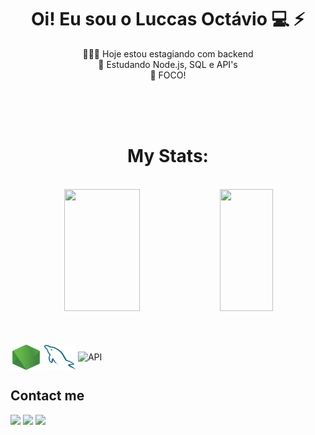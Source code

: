 <div align="center">

# Oi! Eu sou o Luccas Octávio 💻 ⚡
🧑🏽‍💻 Hoje estou estagiando com backend <br> 
🌱 Estudando Node.js, SQL e API's <br>
🎯 FOCO!

</div>
<br>
<br>
<br>

<div align="center">
  
# My Stats:

</div>
  
<br>
<div align='center'>

<div align="center">  
  
  <img width="49%" height="195px" src="https://github-readme-stats.vercel.app/api?username=luccasdantas&show_icons=true&count_private=true&title_color=80F7D4&icon_color=9d00ff&text_color=c9d1d9&bg_color=0d1117&border_color=fff0" /> 
  <img width="41%" height="195px" src="https://github-readme-stats.vercel.app/api/top-langs/?username=luccasdantas&layout=compact&title_color=80F7D4&text_color=fff&bg_color=0d1117&border_color=fff0" />
  
</div>

</div>

<img src="./.github/assets/lineBar.png" width="100%" height="8px"/>

<div><br />


<div style="display: inline_block"><br>
      <img align="center" alt="NodeJs" height="40" width="50" src="https://raw.githubusercontent.com/devicons/devicon/master/icons/nodejs/nodejs-original.svg">
      <img align="center" alt="SQL" height="40" width="50" src="https://raw.githubusercontent.com/devicons/devicon/master/icons/mysql/mysql-original.svg">
      <img align="center" alt="API" height="40" width="50" src="https://img.icons8.com/ios-filled/50/000000/api.png">
</div>

<div align="left"> 
  
  ## Contact me
</div>


<div>
  <a href = "mailto:contato@luccasoctaviod"><img loading="lazy" src="https://img.shields.io/badge/Gmail-D14836?style=for-the-badge&logo=gmail&logoColor=white" target="_blank"></a>
  <a href="https://instagram.com/l_uccasd" target="_blank"><img src="https://img.shields.io/badge/-Instagram-%23E4405F?style=for-the-badge&logo=instagram&logoColor=white" target="_blank"></a>
  <a href="https://www.linkedin.com/in/luccasoddantas/"> <img src="https://img.shields.io/badge/LinkedIn-0077B5?style=for-the-badge&logo=linkedin&logoColor=white" target="_blank"></a>
  
</div>
